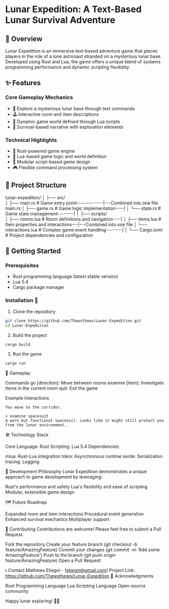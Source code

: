 # Lunar Expedition: A Text-Based Lunar Survival Adventure

## 📖 Overview

Lunar Expedition is an immersive text-based adventure game that places players in the role of a lone astronaut stranded on a mysterious lunar base. Developed using Rust and Lua, the game offers a unique blend of systems programming performance and dynamic scripting flexibility.

## ✨ Features

### Core Gameplay Mechanics
- 🌙 Explore a mysterious lunar base through text commands
- 🕹️ Interactive room and item descriptions
- 🧩 Dynamic game world defined through Lua scripts
- 🚀 Survival-based narrative with exploration elements

### Technical Highlights
- 🦀 Rust-powered game engine
- 📜 Lua-based game logic and world definition
- 🧰 Modular script-based game design
- 🎮 Flexible command processing system

## 📂 Project Structure
lunar-expedition/
│
├── src/           
│   ├── main.rs    # Game entry point-------------|---Combined into one file main.rs
│   ├── game.rs    # Game logic implementation----|
│   └── state.rs   # Game state management--------|
│
├── scripts/       
│   ├── rooms.lua          # Room definitions and navigation----|
│   ├── items.lua          # Item properties and interactions---|---Combined into one file
│   └── interactions.lua   # Complex game event handling--------|
│
└── Cargo.toml     # Project dependencies and configuration
## 🚀 Getting Started

### Prerequisites
- Rust programming language (latest stable version)
- Lua 5.4
- Cargo package manager

### Installation 🔗

1. Clone the repository
```bash
git clone https://github.com/Thewsthews/Lunar-Expedition.git
cd Lunar-Expedition
```
2. Build the project

```bash
cargo build
```
3. Run the game

```bash
cargo run
```
🎲 Gameplay

Commands
go [direction]: Move between rooms
examine [item]: Investigate items in the current room
quit: Exit the game

Example Interactions
```Copy> go corridor
You move to the corridor.

> examine spacesuit
A worn but functional spacesuit. Looks like it might still protect you from the lunar environment.
```
🛠️ Technology Stack

Core Language: Rust
Scripting: Lua 5.4
Dependencies:

mlua: Rust-Lua integration
tokio: Asynchronous runtime
serde: Serialization
tracing: Logging

🧭 Development Philosophy
Lunar Expedition demonstrates a unique approach to game development by leveraging:

Rust's performance and safety
Lua's flexibility and ease of scripting
Modular, extensible game design

🗺️ Future Roadmap

Expanded room and item interactions
Procedural event generation
Enhanced survival mechanics
Multiplayer support

🤝 Contributing
Contributions are welcome! Please feel free to submit a Pull Request.

Fork the repository
Create your feature branch (git checkout -b feature/AmazingFeature)
Commit your changes (git commit -m 'Add some AmazingFeature')
Push to the branch (git push origin feature/AmazingFeature)
Open a Pull Request

📞 Contact
Mathews Etiegni - [etiegni@gmail.com]
Project Link: https://github.com/Thewsthews/Lunar-Expedition
🙏 Acknowledgments

Rust Programming Language
Lua Scripting Language
Open-source community

Happy lunar exploring! 🌙🚀
